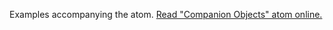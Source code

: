 

Examples accompanying the atom.
[Read "Companion Objects" atom online.](https://stepik.org/lesson/350629/step/1)
